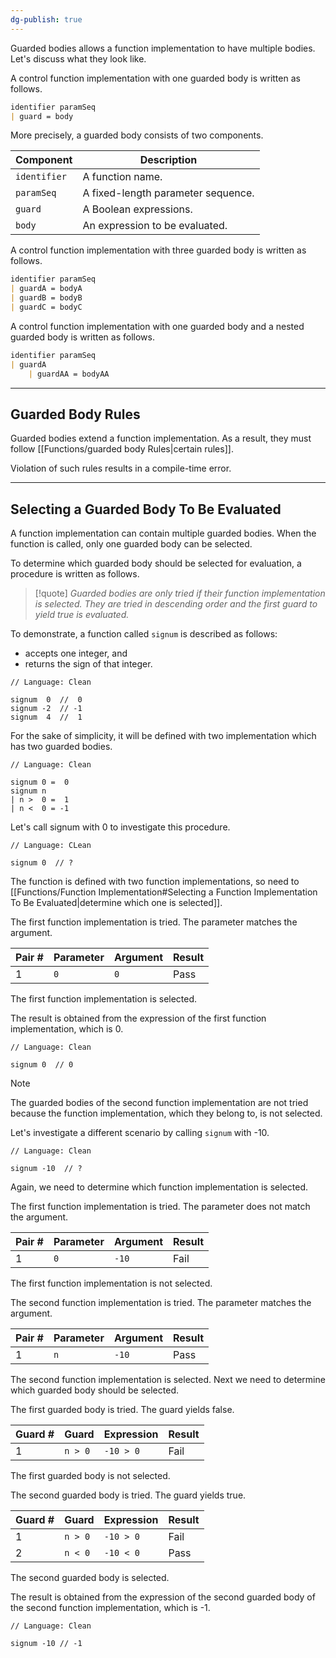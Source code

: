 ```yaml
---
dg-publish: true
---
```


Guarded bodies allows a function implementation to have multiple bodies.
Let's discuss what they look like.

A control function implementation with one guarded body is written as follows.

```markdown
identifier paramSeq
| guard = body
```

More precisely, a guarded body consists of two components.

| Component    | Description                        |
| ------------ | ---------------------------------- |
| `identifier` | A function name.                   |
| `paramSeq`   | A fixed-length parameter sequence. |
| `guard`      | A Boolean expressions.             |
| `body`       | An expression to be evaluated.     |

A control function implementation with three guarded body is written as follows.

```markdown
identifier paramSeq
| guardA = bodyA
| guardB = bodyB
| guardC = bodyC
```

A control function implementation with one guarded body and a nested guarded body is written as follows.

```markdown
identifier paramSeq
| guardA
    | guardAA = bodyAA
```

---

## Guarded Body Rules

Guarded bodies extend a function implementation.
As a result, they must follow [[Functions/guarded body Rules|certain rules]].

Violation of such rules results in a compile-time error.

---

## Selecting a Guarded Body To Be Evaluated

A function implementation can contain multiple guarded bodies.
When the function is called, only one guarded body can be selected.

To determine which guarded body should be selected for evaluation, a procedure is written as follows.

> [!quote]
> *Guarded bodies are only tried if their function implementation is selected.*
> *They are tried in descending order and the first guard to yield true is evaluated.*

To demonstrate, a function called `signum` is described as follows:
- accepts one integer, and
- returns the sign of that integer.

```Clean
// Language: Clean

signum  0  //  0
signum -2  // -1
signum  4  //  1
```

For the sake of simplicity, it will be defined with two implementation which has two guarded bodies.

```
// Language: Clean

signum 0 =  0
signum n
| n >  0 =  1
| n <  0 = -1
```

Let's call signum with 0 to investigate this procedure.

```
// Language: CLean

signum 0  // ?
```

The function is defined with two function implementations, so need to  [[Functions/Function Implementation#Selecting a Function Implementation To Be Evaluated|determine which one is selected]].

The first function implementation is tried.
The parameter matches the argument.

| Pair # | Parameter | Argument | Result |
| ------ | --------- | -------- | ------ |
| 1      | `0`       | `0`      | Pass   |

The first function implementation is selected.

The result is obtained from the expression of the first function implementation, which is 0.

```Clean
// Language: Clean

signum 0  // 0
```

> [!note]
> The guarded bodies of the second function implementation are not tried because the function implementation, which they belong to, is not selected.

Let's investigate a different scenario by calling `signum` with -10.

```Clean
// Language: Clean

signum -10  // ?
```

Again, we need to determine which function implementation is selected.

The first function implementation is tried. 
The parameter does not match the argument.

| Pair # | Parameter | Argument | Result |
| ------ | --------- | -------- | ------ |
| 1      | `0`       | `-10`    | Fail   |

The first function implementation is not selected.

The second function implementation is tried.
The parameter matches the argument.

| Pair # | Parameter | Argument | Result |
| ------ | --------- | -------- | ------ |
| 1      | `n`       | `-10`    | Pass   |

The second function implementation is selected.
Next we need to determine which guarded body should be selected.

The first guarded body is tried.
The guard yields false.

| Guard  # | Guard   | Expression | Result |
| -------- | ------- | ---------- | ------ |
| 1        | `n > 0` | `-10 > 0`  | Fail   |

The first guarded body is not selected.

The second guarded body is tried.
The guard yields true.

| Guard  # | Guard   | Expression | Result |
| -------- | ------- | ---------- | ------ |
| 1        | `n > 0` | `-10 > 0`  | Fail   |
| 2        | `n < 0` | `-10 < 0`  | Pass   |

The second guarded body is selected.

The result is obtained from the expression of the second guarded body of the second function implementation, which is -1.

```Clean
// Language: Clean

signum -10 // -1
```